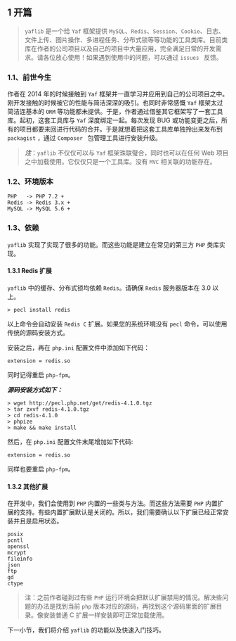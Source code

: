 ## 1 开篇

> `yaflib` 是一个给 `Yaf` 框架提供 `MySQL`、`Redis`、`Session`、`Cookie`、日志、文件上传、图片操作、多进程任务、分布式锁等等功能的工具类库。目前类库在作者的公司项目以及自己的项目中大量应用，完全满足日常的开发需求。请各位放心使用！如果遇到使用中的问题，可以通过 `issues ` 反馈。

### 1.1、前世今生

作者在 2014 年的时候接触到 `Yaf` 框架并一直学习并应用到自己的公司项目之中。刚开发接触的时候被它的性能与简洁深深的吸引。也同时非常感慨 `Yaf` 框架太过简洁连基本的 `ORM` 等功能都未提供。于是，作者通过借鉴其它框架写了一套工具库。起初，这套工具库与 `Yaf` 深度绑定一起。每次发现 BUG 或功能变更之后，所有的项目都要来回进行代码的合并。于是就想着把这套工具库单独拎出来发布到 `packagist` ，通过 `Composer ` 包管理工具进行安装升级。

> ***注***：`yaflib` 不仅仅可以与 `Yaf` 框架珠联璧合，同时也可以在任何 Web 项目之中加载使用。它仅仅只是一个工具库。没有 `MVC` 相关联的功能存在。

### 1.2、环境版本

```
PHP   -> PHP 7.2 +
Redis -> Redis 3.x +
MySQL -> MySQL 5.6 +
```



### 1.3、依赖

`yaflib` 实现了实现了很多的功能。而这些功能是建立在常见的第三方 `PHP` 类库实现。

#### 1.3.1 Redis 扩展

`yaflib` 中的缓存、分布式锁均依赖 `Redis`。请确保 `Redis` 服务器版本在 3.0 以上。

```
> pecl install redis
```

以上命令会自动安装 `Redis C` 扩展。如果您的系统环境没有 `pecl` 命令，可以使用传统的源码安装方式。

安装之后，再在 `php.ini` 配置文件中添加如下代码：

```
extension = redis.so
```

同时记得重启 `php-fpm`。

***源码安装方式如下：***

```
> wget http://pecl.php.net/get/redis-4.1.0.tgz
> tar zxvf redis-4.1.0.tgz
> cd redis-4.1.0
> phpize
> make && make install
```

然后，在 `php.ini` 配置文件末尾增加如下代码:

```
extension = redis.so
```

同样也要重启 `php-fpm`。

#### 1.3.2 其他扩展

在开发中，我们会使用到 `PHP` 内置的一些类与方法。而这些方法需要 `PHP` 内置扩展的支持。有些内置扩展默认是关闭的。所以，我们需要确认以下扩展已经正常安装并且是启用状态。

```
posix
pcntl
openssl
mcrypt
fileinfo
json
ftp
gd
ctype
```

> 注：之前作者碰到过有些 `PHP` 运行环境会把默认扩展禁用的情况。解决些问题的办法是找到当前 `php` 版本对应的源码，再找到这个源码里面的扩展目录。像安装普通 C 扩展一样安装即可正常加载使用。



下一小节，我们将介绍 `yaflib` 的功能以及快速入门技巧。